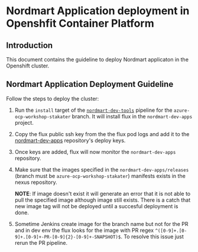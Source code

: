 # Nordmart Application deployment in Openshfit Container Platform

## Introduction

This document contains the guideline to deploy Nordmart applicaton in the Openshift cluster.

## Nordmart Application Deployment Guideline

Follow the steps to deploy the cluster:

1. Run the `install` target of the [`nordmart-dev-tools`](https://github.com/stakater-lab/nordmart-dev-tools) pipeline for the `azure-ocp-workshop-stakater` branch. It will install flux in the `nordmart-dev-apps` project.

2. Copy the flux public ssh key from the the flux pod logs and add it to the [nordmart-dev-apps](https://github.com/stakater-lab/nordmart-dev-apps) repository's deploy keys.

3. Once keys are added, flux will now monitor the `nordmart-dev-apps` repository.

4. Make sure that the images specified in the `nordmart-dev-apps/releases` (branch must be `azure-ocp-workshop-stakater`) manifests exists in the nexus repository.

   **NOTE**: If image doesn't exist it will generate an error that it is not able to pull the specified image although image still exists. There is a catch that new image tag will not be deployed until a succesful deployment is done.

5. Sometime Jenkins create image for the branch name but not for the PR and in dev env the flux looks for the image with PR regex `^([0-9]+.[0-9]+.[0-9]+-PR-[0-9]{2}-[0-9]+-SNAPSHOT)$`. To resolve this issue just rerun the PR pipeline.